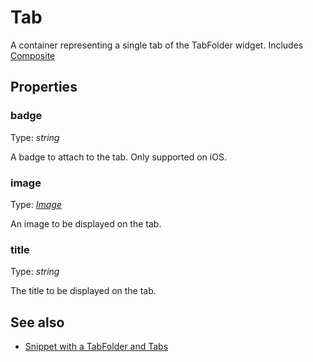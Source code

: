 ---
---
# Tab
A container representing a single tab of the TabFolder widget.
Includes [Composite](Composite.md)

## Properties
### badge
Type: *string*

A badge to attach to the tab. Only supported on iOS.
### image
Type: *[Image](../types.md#image)*

An image to be displayed on the tab.
### title
Type: *string*

The title to be displayed on the tab.

## See also
- [Snippet with a TabFolder and Tabs](https://github.com/eclipsesource/tabris-js/blob/v1.7.0/snippets/tabfolder/tabfolder.js)
